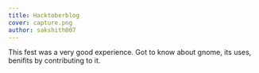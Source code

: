 ```yaml
---
title: Hacktoberblog
cover: capture.png
author: sakshith007
---
```

This fest was a very good experience. Got to know about gnome, its uses, benifits by contributing to it.

